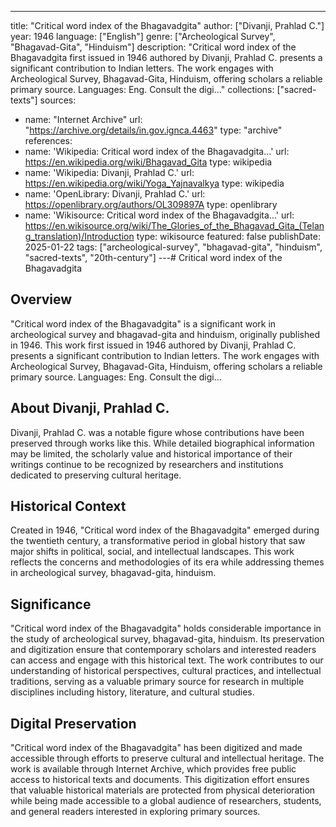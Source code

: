 ---
title: "Critical word index of the Bhagavadgita"
author: ["Divanji, Prahlad C."]
year: 1946
language: ["English"]
genre: ["Archeological Survey", "Bhagavad-Gita", "Hinduism"]
description: "Critical word index of the Bhagavadgita first issued in 1946 authored by Divanji, Prahlad C. presents a significant contribution to Indian letters. The work engages with Archeological Survey, Bhagavad-Gita, Hinduism, offering scholars a reliable primary source. Languages: Eng. Consult the digi..."
collections: ["sacred-texts"]
sources:
- name: "Internet Archive"
  url: "https://archive.org/details/in.gov.ignca.4463"
  type: "archive"
references:
- name: 'Wikipedia: Critical word index of the Bhagavadgita...'
  url: https://en.wikipedia.org/wiki/Bhagavad_Gita
  type: wikipedia
- name: 'Wikipedia: Divanji, Prahlad C.'
  url: https://en.wikipedia.org/wiki/Yoga_Yajnavalkya
  type: wikipedia
- name: 'OpenLibrary: Divanji, Prahlad C.'
  url: https://openlibrary.org/authors/OL309897A
  type: openlibrary
- name: 'Wikisource: Critical word index of the Bhagavadgita...'
  url: https://en.wikisource.org/wiki/The_Glories_of_the_Bhagavad_Gita_(Telang_translation)/Introduction
  type: wikisource
featured: false
publishDate: 2025-01-22
tags: ["archeological-survey", "bhagavad-gita", "hinduism", "sacred-texts", "20th-century"]
---# Critical word index of the Bhagavadgita

## Overview

"Critical word index of the Bhagavadgita" is a significant work in archeological survey and bhagavad-gita and hinduism, originally published in 1946. This work first issued in 1946 authored by Divanji, Prahlad C. presents a significant contribution to Indian letters. The work engages with Archeological Survey, Bhagavad-Gita, Hinduism, offering scholars a reliable primary source. Languages: Eng. Consult the digi...

## About Divanji, Prahlad C.

Divanji, Prahlad C. was a notable figure whose contributions have been preserved through works like this. While detailed biographical information may be limited, the scholarly value and historical importance of their writings continue to be recognized by researchers and institutions dedicated to preserving cultural heritage.

## Historical Context

Created in 1946, "Critical word index of the Bhagavadgita" emerged during the twentieth century, a transformative period in global history that saw major shifts in political, social, and intellectual landscapes. This work reflects the concerns and methodologies of its era while addressing themes in archeological survey, bhagavad-gita, hinduism.

## Significance

"Critical word index of the Bhagavadgita" holds considerable importance in the study of archeological survey, bhagavad-gita, hinduism. Its preservation and digitization ensure that contemporary scholars and interested readers can access and engage with this historical text. The work contributes to our understanding of historical perspectives, cultural practices, and intellectual traditions, serving as a valuable primary source for research in multiple disciplines including history, literature, and cultural studies.

## Digital Preservation

"Critical word index of the Bhagavadgita" has been digitized and made accessible through efforts to preserve cultural and intellectual heritage. The work is available through Internet Archive, which provides free public access to historical texts and documents. This digitization effort ensures that valuable historical materials are protected from physical deterioration while being made accessible to a global audience of researchers, students, and general readers interested in exploring primary sources.
